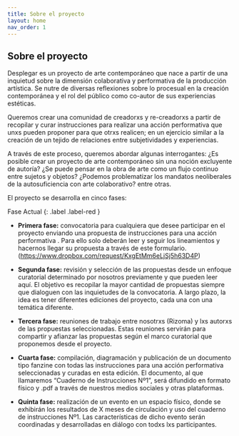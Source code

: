```yaml
---
title: Sobre el proyecto
layout: home
nav_order: 1
---
```


## Sobre el proyecto

Desplegar es un proyecto de arte contemporáneo que nace a partir de una inquietud sobre la dimensión colaborativa y performativa de la producción artística. Se nutre de diversas reflexiones sobre lo procesual en la creación contemporánea y el rol del público como co-autor de sus experiencias estéticas. 

Queremos crear una comunidad de creadorxs y re-creadorxs a partir de recopilar y curar instrucciones para realizar una acción performativa que unxs pueden proponer para que otrxs realicen; en un ejercicio similar a la creación de un tejido de relaciones entre subjetividades y experiencias. 

A través de este proceso, queremos abordar algunas interrogantes: ¿Es posible crear un proyecto de arte contemporáneo sin una noción excluyente de autoría? ¿Se puede pensar en la obra de arte como un flujo continuo entre sujetos y objetos? ¿Podemos problematizar los mandatos neoliberales de la autosuficiencia con arte colaborativo? entre otras.

El proyecto se desarrolla en cinco fases:

Fase Actual 
{: .label .label-red }
- **Primera fase:** convocatoria para cualquiera que desee participar en el proyecto enviando una propuesta de instrucciones para una acción performativa . Para ello solo deberán leer y seguir los lineamientos y hacernos llegar su propuesta a través de este formulario.  (https://www.dropbox.com/request/KxgEtMm6eLjSj5h63D4P)

- **Segunda fase:** revisión y selección de las propuestas desde un enfoque curatorial determinado por nosotros previamente y que pueden leer aquí. El objetivo es recopilar la mayor cantidad de propuestas siempre que dialoguen con las inquietudes de la convocatoria. A largo plazo, la idea es tener diferentes ediciones del proyecto, cada una con una temática diferente.

- **Tercera fase:** reuniones de trabajo entre nosotrxs (Rizoma) y lxs autorxs de las propuestas seleccionadas. Estas reuniones servirán para compartir y afianzar las propuestas según el marco curatorial que proponemos desde el proyecto.

- **Cuarta fase:** compilación, diagramación y publicación de un documento tipo fanzine con todas las instrucciones para una acción performativa seleccionadas y curadas en esta edición. El documento, al que llamaremos “Cuaderno de Instrucciones Nº1”, será difundido en formato físico y .pdf a través de nuestros medios sociales y otras plataformas.

- **Quinta fase:** realización de un evento en un espacio físico, donde se exhibirán los resultados de X meses de circulación y uso del cuaderno de instrucciones Nº1. Las características de dicho evento serán coordinadas y desarrolladas en diálogo con todxs lxs participantes.




<!-- Google tag (gtag.js) -->
<script async src="https://www.googletagmanager.com/gtag/js?id=G-G12W09S1N3"></script>
<script>
  window.dataLayer = window.dataLayer || [];
  function gtag(){dataLayer.push(arguments);}
  gtag('js', new Date());

  gtag('config', 'G-G12W09S1N3');
</script>
